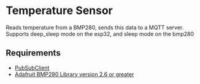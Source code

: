 # Temperature Sensor
Reads temperature from a BMP280, sends this data to a MQTT server.
Supports deep_sleep mode on the esp32, and sleep mode on the bmp280

## Requirements
 - [PubSubClient](https://github.com/knolleary/pubsubclient)
 - [Adafruit BMP280 Library version 2.6 or greater](https://github.com/adafruit/Adafruit_BMP280_Library)
